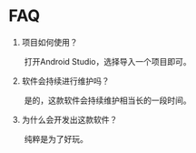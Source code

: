 # FAQ

1. 项目如何使用？

   ​	打开Android Studio，选择导入一个项目即可。

2. 软件会持续进行维护吗？

   ​	是的，这款软件会持续维护相当长的一段时间。

3. 为什么会开发出这款软件？

   ​	纯粹是为了好玩。

   ​	


